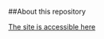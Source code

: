 ##About this repository



[The site is accessible here](http://edouard-legoupil.github.io/refugee_camp_mapping/)
